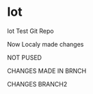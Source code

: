# Iot
Iot
Test Git Repo


Now Localy made changes

NOT PUSED

CHANGES MADE IN BRNCH


CHANGES BRANCH2